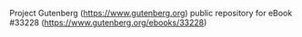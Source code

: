 Project Gutenberg (https://www.gutenberg.org) public repository for eBook #33228 (https://www.gutenberg.org/ebooks/33228)

